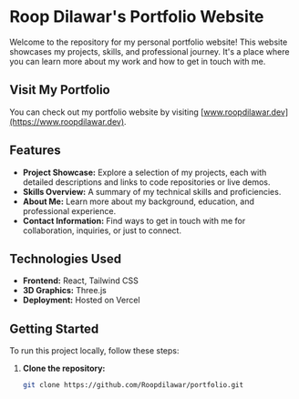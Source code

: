 # Roop Dilawar's Portfolio Website

Welcome to the repository for my personal portfolio website! This website showcases my projects, skills, and professional journey. It's a place where you can learn more about my work and how to get in touch with me.

## Visit My Portfolio

You can check out my portfolio website by visiting [www.roopdilawar.dev](https://www.roopdilawar.dev).

## Features

- **Project Showcase:** Explore a selection of my projects, each with detailed descriptions and links to code repositories or live demos.
- **Skills Overview:** A summary of my technical skills and proficiencies.
- **About Me:** Learn more about my background, education, and professional experience.
- **Contact Information:** Find ways to get in touch with me for collaboration, inquiries, or just to connect.

## Technologies Used

- **Frontend:** React, Tailwind CSS
- **3D Graphics:** Three.js
- **Deployment:** Hosted on Vercel

## Getting Started

To run this project locally, follow these steps:

1. **Clone the repository:**
   ```bash
   git clone https://github.com/Roopdilawar/portfolio.git 
